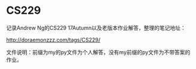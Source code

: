 # CS229

记录Andrew Ng的CS229 17Autumn以及老版本作业解答，整理的笔记地址：

http://doraemonzzz.com/tags/CS229/



文件说明：前缀为my的py文件为个人解答，没有my前缀的py文件为不带答案的作业。